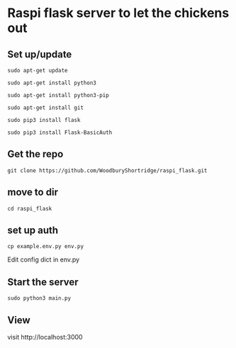 # Raspi flask server to let the chickens out

## Set up/update
`sudo apt-get update`

`sudo apt-get install python3`

`sudo apt-get install python3-pip`

`sudo apt-get install git`

`sudo pip3 install flask`

`sudo pip3 install Flask-BasicAuth`

## Get the repo
`git clone https://github.com/WoodburyShortridge/raspi_flask.git`

## move to dir
`cd raspi_flask`

## set up auth

`cp example.env.py env.py`

Edit config dict in env.py

## Start the server
`sudo python3 main.py`

## View
visit http://localhost:3000
